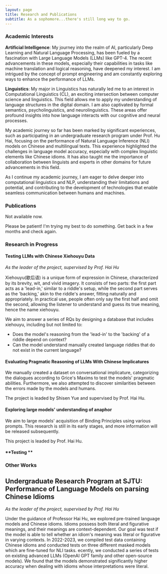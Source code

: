 ```yaml
---
layout: page
title: Research and Publications
subtitle: As a sophomore...there's still long way to go.
---
```


### Academic Interests
**Artificial Intelligence**: My journey into the realm of AI, particularly Deep Learning and Natural Language Processing, has been fueled by a fascination with Large Language Models (LLMs) like GPT-4. The recent advancements in these models, especially their capabilities in tasks like machine translation and logical reasoning, have deepened my interest. I am intrigued by the concept of prompt engineering and am constantly exploring ways to enhance the performance of LLMs.

**Linguistics**: My major in Linguistics has naturally led me to an interest in Computational Linguistics (CL), an exciting intersection between computer science and linguistics. This field allows me to apply my understanding of language structures in the digital domain. I am also captivated by formal semantics, psycholinguistics, and neurolinguistics. These areas offer profound insights into how language interacts with our cognitive and neural processes.

My academic journey so far has been marked by significant experiences, such as participating in an undergraduate research program under Prof. Hu Hai, focusing on the performance of Natural Language Inference (NLI) models on Chinese and multilingual texts. This experience highlighted the challenges in language model accuracy, especially with complex linguistic elements like Chinese idioms. It has also taught me the importance of collaboration between linguists and experts in other domains for future advancements in this field.

As I continue my academic journey, I am eager to delve deeper into computational linguistics and NLP, understanding their limitations and potential, and contributing to the development of technologies that enable seamless communication between humans and machines.



### Publications
Not available now.

Please be patient! I'm trying my best to do something. Get back in a few months and check again.

### Research in Progress
#### **Testing LLMs with Chinese Xiehouyu Data**
*As the leader of the project, supervised by Prof. Hai Hu*

Xiehouyu(歇后语) is a unique form of expression in Chinese, characterized by its brevity, wit, and vivid imagery. It consists of two parts: the first part acts as a 'lead-in,' similar to a riddle's setup, while the second part serves as the 'backing,' akin to the riddle's answer, fitting naturally and appropriately. In practical use, people often only say the first half and omit the second, allowing the listener to understand and guess its true meaning, hence the name xiehouyu.

We aim to answer a series of RQs by designing a database that includes xiehouyu, including but not limited to:
- Does the model's reasoning from the 'lead-in' to the 'backing' of a riddle depend on context?
- Can the model understand manually created language riddles that do not exist in the current language?


#### **Evaluating Pragmatic Reasoning of LLMs With Chinese Implicatures**
We manually created a dataset on conversational implicature, categorizing the dialogues according to Grice's Maxims to test the models' pragmatic abilities. Furthermore, we also attempted to discover similarities between the errors made by the models and humans.

The project is leaded by Shisen Yue and supervised by Prof. Hai Hu.

#### **Exploring large models' understanding of anaphor**
We aim to large models' acquisition of Binding Principles using various prompts. This research is still in its early stages, and more information will be released subsequently.

This project is leaded by Prof. Hai Hu.





#### **Testing **






### Other Works
## **Undergraduate Research Program at SJTU: Performance of Language Models on parsing Chinese Idioms** 

*As the leader of the project, supervised by Prof. Hai Hu*

Under the guidance of Professor Hai Hu, we explored pre-trained language models and Chinese idioms. Idioms possess both literal and figurative meanings, and their meanings are context-dependent. Our goal was test if the model is able to tell whether an idiom's meaning was literal or figurative in varying contexts.
In 2022-2023, we compiled test data containing Chinese idioms and conducted tests on three different masked models which are fine-tuned for NLI tasks.  ecently, we conducted a series of tests on existing advanced LLMs (OpenAI GPT family and other open-source models). We found that the models demonstrated significantly higher accuracy when dealing with idioms whose interpretations were literal.






